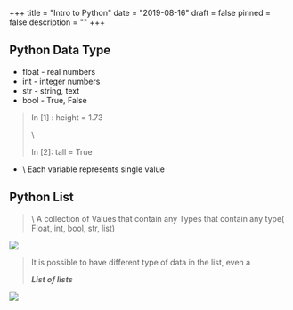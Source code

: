 +++
title = "Intro to Python"
date = "2019-08-16"
draft = false
pinned = false
description = ""
+++
## Python Data Type

* 	float - real numbers
* 	int - integer numbers
* 	str - string, text
* 	bool - True, False



> In \[1] : height = 1.73
>
> \
>
>
> In \[2]: tall = True

* \    Each variable represents single value

## Python List

> \    A collection of Values that contain any Types that contain any type( Float, int, bool, str, list)

![](/img/pythonlistsdt.png)

> It is possible to have different type of data in the list, even a 
>
> **_List of lists_**

![](/img/pythonlistoflists.png)
